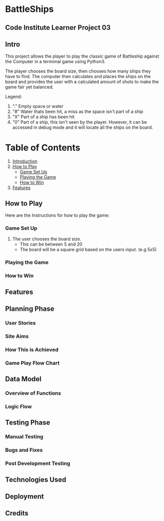 # BattleShips
## Code Institute Learner Project 03

## Intro
This project allows the player to play the classic game of Battleship against the Computer in a termimal game using Python3.

The player chooses the board size, then chooses how many ships they have to find. The computer then calculates and places the ships on the board and provides the user with a calculated amount of shots to make the game fair yet balanced. 

Legend:
1. "." Empty space or water
2. "#" Water thats been hit, a miss as the space isn't part of a ship
3. "X" Part of a ship has been hit
4. "0" Part of a ship, this isn't seen by the player. However, it can be accessed in debug mode and it will locate all the ships on the board.

# Table of Contents
1. [Introduction](#intro)
2. [How to Play](#how-to-play)
    * [Game Set Up](#game-set-up)
    * [Playing the Game](#playing-the-game)
    * [How to Win](#how-to-win)
3. [Features](#features)

## How to Play
Here are the Instructions for how to play the game:
### Game Set Up

1. The user chooses the board size.
    * This can be between 5 and 20
    * The board will be a square grid based on the users input. (e.g 5x5)

### Playing the Game

### How to Win

## Features

## Planning Phase

### User Stories

### Site Aims

### How This is Achieved

### Game Play Flow Chart

## Data Model

### Overview of Functions

### Logic Flow

## Testing Phase

### Manual Testing

### Bugs and Fixes

### Post Development Testing

## Technologies Used

## Deployment

## Credits
